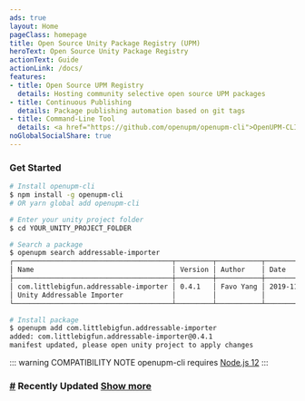 ```yaml
---
ads: true
layout: Home
pageClass: homepage
title: Open Source Unity Package Registry (UPM)
heroText: Open Source Unity Package Registry
actionText: Guide
actionLink: /docs/
features:
- title: Open Source UPM Registry
  details: Hosting community selective open source UPM packages
- title: Continuous Publishing
  details: Package publishing automation based on git tags
- title: Command-Line Tool
  details: <a href="https://github.com/openupm/openupm-cli">OpenUPM-CLI</a> for 3rd-party UPM registries
noGlobalSocialShare: true
---
```


### Get Started

```sh
# Install openupm-cli
$ npm install -g openupm-cli
# OR yarn global add openupm-cli

# Enter your unity project folder
$ cd YOUR_UNITY_PROJECT_FOLDER

# Search a package
$ openupm search addressable-importer
┌───────────────────────────────────────┬─────────┬───────────┬────────────┐
│ Name                                  │ Version │ Author    │ Date       │
├───────────────────────────────────────┼─────────┼───────────┼────────────┤
│ com.littlebigfun.addressable-importer │ 0.4.1   │ Favo Yang │ 2019-11-25 │
│ Unity Addressable Importer            │         │           │            │
└───────────────────────────────────────┴─────────┴───────────┴────────────┘

# Install package
$ openupm add com.littlebigfun.addressable-importer
added: com.littlebigfun.addressable-importer@0.4.1
manifest updated, please open unity project to apply changes
```

::: warning COMPATIBILITY NOTE
openupm-cli requires [Node.js 12](https://nodejs.org/en/)
:::

<h3 id="recent-packages">
  <a href="#recent-packages" aria-hidden="true" class="header-anchor">#</a>
  Recently Updated
  <a href="/packages/" class="btn btn-sm btn-show-more">Show more</a>
</h3>

<ClientOnly><PackageRecent :count="6" /></ClientOnly>

<social-share />

<style lang="stylus">
.homepage
  .btn-show-more
    margin-left 0.5rem
</style>
